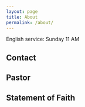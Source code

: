 ```yaml
---
layout: page
title: About
permalink: /about/
---
```


English service: Sunday 11 AM

## Contact ##

## Pastor ##

## Statement of Faith ##

